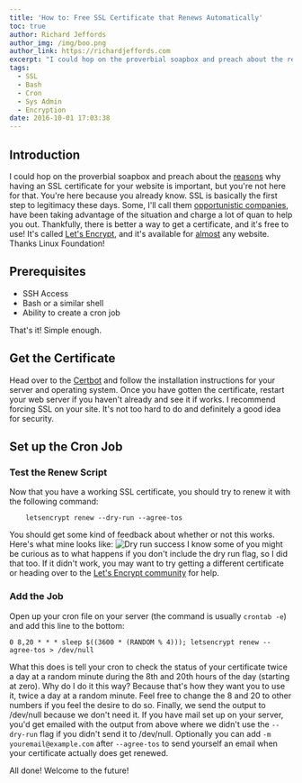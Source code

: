 ```yaml
---
title: 'How to: Free SSL Certificate that Renews Automatically'
toc: true
author: Richard Jeffords
author_img: /img/boo.png
author_link: https://richardjeffords.com
excerpt: "I could hop on the proverbial soapbox and preach about the reasons why having an SSL certificate for your website is important, but you're not here for that. You're here because you already know..."
tags:
  - SSL
  - Bash
  - Cron
  - Sys Admin
  - Encryption
date: 2016-10-01 17:03:38
---
```

## Introduction
I could hop on the proverbial soapbox and preach about the [reasons](https://www.linkedin.com/pulse/importance-advantages-ssl-certificates-jay-jones) why having an SSL certificate for your website is important, but you're not here for that. You're here because you already know. SSL is basically the first step to legitimacy these days. Some, I'll call them [opportunistic companies](https://www.godaddy.com/web-security/ssl-certificate), have been taking advantage of the situation and charge a lot of quan to help you out. Thankfully, there is better a way to get a certificate, and it's free to use! It's called [Let's Encrypt](https://letsencrypt.org/), and it's available for [almost](https://letsencrypt.org/docs/rate-limits/) any website. Thanks Linux Foundation! 
## Prerequisites
- SSH Access
- Bash or a similar shell
- Ability to create a cron job

That's it! Simple enough.
## Get the Certificate
Head over to the [Certbot](https://certbot.eff.org/) and follow the installation instructions for your server and operating system. Once you have gotten the certificate, restart your web server if you haven't already and see it if works. I recommend forcing SSL on your site. It's not too hard to do and definitely a good idea for security.
## Set up the Cron Job
### Test the Renew Script
Now that you have a working SSL certificate, you should try to renew it with the following command:
```
    letsencrypt renew --dry-run --agree-tos
```
You should get some kind of feedback about whether or not this works. Here's what mine looks like:
![Dry run success](renew_test.jpg)
I know some of you might be curious as to what happens if you don't include the dry run flag, so I did that too. If it didn't work, you may want to try getting a different certificate or heading over to the [Let's Encrypt community](https://community.letsencrypt.org/) for help.
### Add the Job
Open up your cron file on your server (the command is usually `crontab -e`) and add this line to the bottom:
```
0 8,20 * * * sleep $((3600 * (RANDOM % 4))); letsencrypt renew --agree-tos > /dev/null
```
What this does is tell your cron to check the status of your certificate twice a day at a random minute during the 8th and 20th hours of the day (starting at zero). Why do I do it this way? Because that's how they want you to use it, twice a day at a random minute. Feel free to change the 8 and 20 to other numbers if you feel the desire to do so. Finally, we send the output to /dev/null because we don't need it. If you have mail set up on your server, you'd get emailed with the output from above where we didn't use the `--dry-run` flag if you didn't send it to /dev/null.
Optionally you can add `-m youremail@example.com` after `--agree-tos` to send yourself an email when your certificate actually does get renewed.

All done! Welcome to the future!  